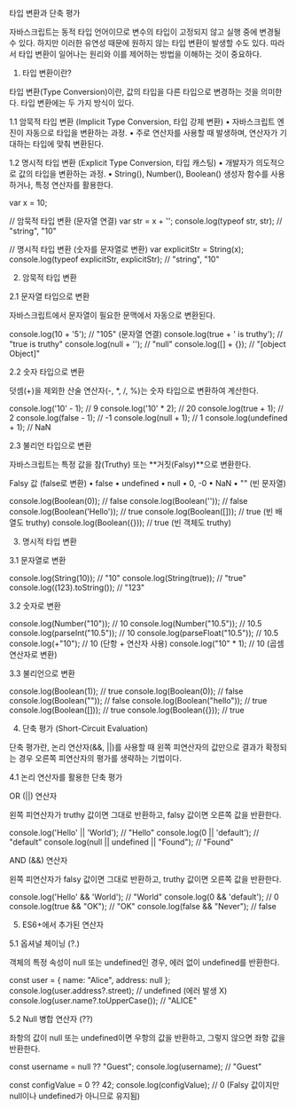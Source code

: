 타입 변환과 단축 평가

자바스크립트는 동적 타입 언어이므로 변수의 타입이 고정되지 않고 실행 중에 변경될 수 있다. 하지만 이러한 유연성 때문에 원하지 않는 타입 변환이 발생할 수도 있다. 따라서 타입 변환이 일어나는 원리와 이를 제어하는 방법을 이해하는 것이 중요하다.

1. 타입 변환이란?

타입 변환(Type Conversion)이란, 값의 타입을 다른 타입으로 변경하는 것을 의미한다. 타입 변환에는 두 가지 방식이 있다.

1.1 암묵적 타입 변환 (Implicit Type Conversion, 타입 강제 변환)
	•	자바스크립트 엔진이 자동으로 타입을 변환하는 과정.
	•	주로 연산자를 사용할 때 발생하며, 연산자가 기대하는 타입에 맞춰 변환된다.

1.2 명시적 타입 변환 (Explicit Type Conversion, 타입 캐스팅)
	•	개발자가 의도적으로 값의 타입을 변환하는 과정.
	•	String(), Number(), Boolean() 생성자 함수를 사용하거나, 특정 연산자를 활용한다.

var x = 10;

// 암묵적 타입 변환 (문자열 연결)
var str = x + '';
console.log(typeof str, str); // "string", "10"

// 명시적 타입 변환 (숫자를 문자열로 변환)
var explicitStr = String(x);
console.log(typeof explicitStr, explicitStr); // "string", "10"

2. 암묵적 타입 변환

2.1 문자열 타입으로 변환

자바스크립트에서 문자열이 필요한 문맥에서 자동으로 변환된다.

console.log(10 + '5');  // "105" (문자열 연결)
console.log(true + ' is truthy');  // "true is truthy"
console.log(null + '');  // "null"
console.log([] + {});  // "[object Object]"

2.2 숫자 타입으로 변환

덧셈(+)을 제외한 산술 연산자(-, *, /, %)는 숫자 타입으로 변환하여 계산한다.

console.log('10' - 1);  // 9
console.log('10' * 2);  // 20
console.log(true + 1);  // 2
console.log(false - 1);  // -1
console.log(null + 1);  // 1
console.log(undefined + 1);  // NaN

2.3 불리언 타입으로 변환

자바스크립트는 특정 값을 참(Truthy) 또는 **거짓(Falsy)**으로 변환한다.

Falsy 값 (false로 변환)
	•	false
	•	undefined
	•	null
	•	0, -0
	•	NaN
	•	"" (빈 문자열)

console.log(Boolean(0));  // false
console.log(Boolean(''));  // false
console.log(Boolean('Hello'));  // true
console.log(Boolean([]));  // true (빈 배열도 truthy)
console.log(Boolean({}));  // true (빈 객체도 truthy)

3. 명시적 타입 변환

3.1 문자열로 변환

console.log(String(10));  // "10"
console.log(String(true));  // "true"
console.log((123).toString());  // "123"

3.2 숫자로 변환

console.log(Number("10"));  // 10
console.log(Number("10.5"));  // 10.5
console.log(parseInt("10.5"));  // 10
console.log(parseFloat("10.5"));  // 10.5
console.log(+"10");  // 10 (단항 + 연산자 사용)
console.log("10" * 1);  // 10 (곱셈 연산자로 변환)

3.3 불리언으로 변환

console.log(Boolean(1));  // true
console.log(Boolean(0));  // false
console.log(Boolean(""));  // false
console.log(Boolean("hello"));  // true
console.log(Boolean([]));  // true
console.log(Boolean({}));  // true

4. 단축 평가 (Short-Circuit Evaluation)

단축 평가란, 논리 연산자(&&, ||)를 사용할 때 왼쪽 피연산자의 값만으로 결과가 확정되는 경우 오른쪽 피연산자의 평가를 생략하는 기법이다.

4.1 논리 연산자를 활용한 단축 평가

OR (||) 연산자

왼쪽 피연산자가 truthy 값이면 그대로 반환하고, falsy 값이면 오른쪽 값을 반환한다.

console.log('Hello' || 'World');  // "Hello"
console.log(0 || 'default');  // "default"
console.log(null || undefined || "Found");  // "Found"

AND (&&) 연산자

왼쪽 피연산자가 falsy 값이면 그대로 반환하고, truthy 값이면 오른쪽 값을 반환한다.

console.log('Hello' && 'World');  // "World"
console.log(0 && 'default');  // 0
console.log(true && "OK");  // "OK"
console.log(false && "Never");  // false

5. ES6+에서 추가된 연산자

5.1 옵셔널 체이닝 (?.)

객체의 특정 속성이 null 또는 undefined인 경우, 에러 없이 undefined를 반환한다.

const user = { name: "Alice", address: null };
console.log(user.address?.street);  // undefined (에러 발생 X)
console.log(user.name?.toUpperCase());  // "ALICE"

5.2 Null 병합 연산자 (??)

좌항의 값이 null 또는 undefined이면 우항의 값을 반환하고, 그렇지 않으면 좌항 값을 반환한다.

const username = null ?? "Guest";
console.log(username);  // "Guest"

const configValue = 0 ?? 42;
console.log(configValue);  // 0 (Falsy 값이지만 null이나 undefined가 아니므로 유지됨)

